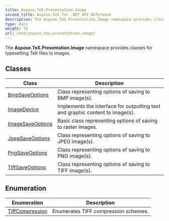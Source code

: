 ```yaml
---
title: Aspose.TeX.Presentation.Image
second_title: Aspose.TeX for .NET API Reference
description: The Aspose.TeX.Presentation.Image namespace provides classes for typesetting TeX files to images
type: docs
weight: 70
url: /net/aspose.tex.presentation.image/
---
```

The **Aspose.TeX.Presentation.Image** namespace provides classes for typesetting TeX files to images.

## Classes

| Class | Description |
| --- | --- |
| [BmpSaveOptions](./bmpsaveoptions/) | Class representing options of saving to BMP image(s). |
| [ImageDevice](./imagedevice/) | Implements the interface for outputting text and graphic content to image(s). |
| [ImageSaveOptions](./imagesaveoptions/) | Basic class representing options of saving to raster images. |
| [JpegSaveOptions](./jpegsaveoptions/) | Class representing options of saving to JPEG image(s). |
| [PngSaveOptions](./pngsaveoptions/) | Class representing options of saving to PNG image(s). |
| [TiffSaveOptions](./tiffsaveoptions/) | Class representing options of saving to TIFF image(s). |
## Enumeration

| Enumeration | Description |
| --- | --- |
| [TiffCompression](./tiffcompression/) | Enumerates TIFF compression schemes. |


